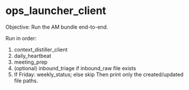 # ops_launcher_client
Objective: Run the AM bundle end-to-end.

Run in order:
1) context_distiller_client
2) daily_heartbeat
3) meeting_prep
4) (optional) inbound_triage if inbound_raw file exists
5) If Friday: weekly_status; else skip
Then print only the created/updated file paths.